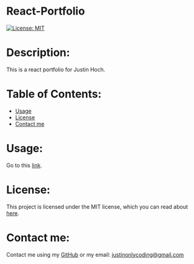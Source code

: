 # React-Portfolio

[![License: MIT](https://img.shields.io/badge/License-MIT-yellow.svg)](https://opensource.org/licenses/MIT)

# Description:

This is a react portfolio for Justin Hoch.

# Table of Contents:

- [Usage](#usage)
- [License](#license)
- [Contact me](#contact-me)

# Usage:

Go to this [link](https://justinean.github.io/react-portfolio/).

# License:

This project is licensed under the MIT license, which you can read about [here](https://opensource.org/licenses/MIT).

# Contact me:

Contact me using my [GitHub](https://github.com/Justinean) or my email: justinonlycoding@gmail.com
